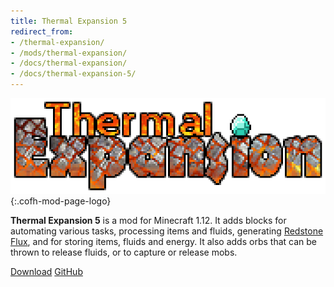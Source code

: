 ```yaml
---
title: Thermal Expansion 5
redirect_from:
- /thermal-expansion/
- /mods/thermal-expansion/
- /docs/thermal-expansion/
- /docs/thermal-expansion-5/
---
```


![Thermal Expansion logo](/assets/images/modlogos/thermal-expansion.png){:.cofh-mod-page-logo}


**Thermal Expansion 5** is a mod for Minecraft 1.12. It adds blocks for
automating various tasks, processing items and fluids, generating [Redstone
Flux](/docs/redstone-flux/), and for storing items, fluids and energy. It also
adds orbs that can be thrown to release fluids, or to capture or release mobs.


<div class="uk-margin-top uk-button-group">
    <a class="uk-button uk-button-large uk-button-success uk-text-bold" href="/downloads/">Download</a>
    <a class="uk-button uk-button-large" href="https://github.com/CoFH/ThermalExpansion">GitHub</a>
</div>
